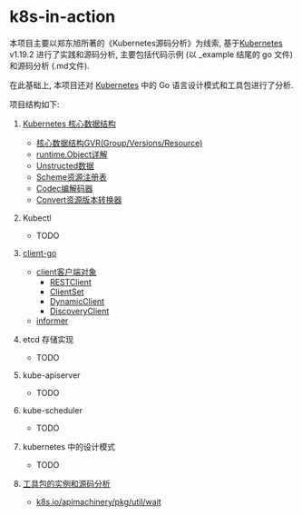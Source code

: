 # k8s-in-action

本项目主要以郑东旭所著的《Kubernetes源码分析》为线索,
 基于[Kubernetes](https://github.com/kubernetes/kubernetes)  v1.19.2 
 进行了实践和源码分析, 主要包括代码示例 (以 _example 结尾的 go 文件) 和源码分析 (.md文件).
 
 在此基础上, 本项目还对 [Kubernetes](https://github.com/kubernetes/kubernetes)
 中的 Go 语言设计模式和工具包进行了分析.

项目结构如下:

1. [Kubernetes 核心数据结构](./core-data-structure)
    - [核心数据结构GVR(Group/Versions/Resource)](./core-data-structure/gvr)
    - [runtime.Object详解](./core-data-structure/runtime-object)
    - [Unstructed数据](./core-data-structure/unstructed-data)
    - [Scheme资源注册表](./core-data-structure/scheme)
    - [Codec编解码器](./core-data-structure/codec)
    - [Convert资源版本转换器](./core-data-structure/convertion)

2. Kubectl
    - TODO

3. [client-go](./client-go)
    - [client客户端对象](./client-go/client)
        - [RESTClient](./client-go/client/restclient)
        - [ClientSet](./client-go/client/clientset)
        - [DynamicClient](./client-go/client/discoveryclient)
        - [DiscoveryClient](./client-go/client/discoveryclient)
    - [informer](./client-go/informer)
4. etcd 存储实现
    - TODO
5. kube-apiserver
    - TODO
6. kube-scheduler
    - TODO
7. kubernetes 中的设计模式
    - TODO
8. [工具包的实例和源码分析](./util)
    -  [k8s.io/apimachinery/pkg/util/wait](./util/wait)
